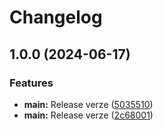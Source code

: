 # Changelog

## 1.0.0 (2024-06-17)


### Features

* **main:** Release verze ([5035510](https://github.com/cfy-k8s-lab/gh-actions-dev/commit/5035510b482f4723196e9fb89f02076698968a45))
* **main:** Release verze ([2c68001](https://github.com/cfy-k8s-lab/gh-actions-dev/commit/2c68001335624cf9a340d0075dee63c1475f9eb4))
